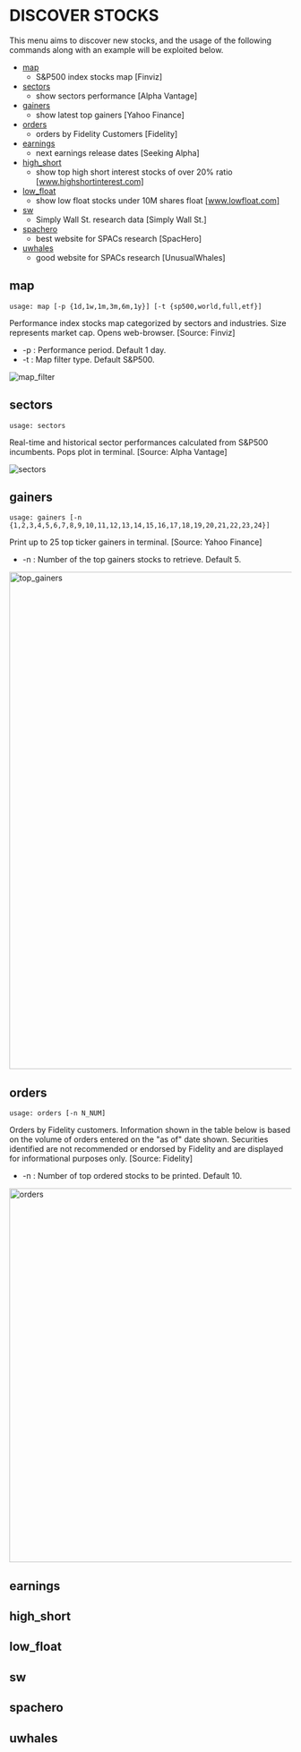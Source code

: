 # DISCOVER STOCKS

This menu aims to discover new stocks, and the usage of the following commands along with an example will be exploited below.

  * [map](#map)    
    - S&P500 index stocks map [Finviz]
  * [sectors](#sectors)       
    - show sectors performance [Alpha Vantage]
  * [gainers](#gainers)
    - show latest top gainers [Yahoo Finance]
  * [orders](#orders)
    - orders by Fidelity Customers [Fidelity]
  * [earnings](#earnings)
    - next earnings release dates [Seeking Alpha]
  * [high_short](#high_short)   
    - show top high short interest stocks of over 20% ratio [www.highshortinterest.com]
  * [low_float](#low_float)
    - show low float stocks under 10M shares float [www.lowfloat.com]
  * [sw](#sw)            
    - Simply Wall St. research data [Simply Wall St.]
  * [spachero](#spachero)
    - best website for SPACs research [SpacHero]
  * [uwhales](#uwhales)
    - good website for SPACs research [UnusualWhales]

## map <a name="map"></a>

```
usage: map [-p {1d,1w,1m,3m,6m,1y}] [-t {sp500,world,full,etf}]
```
Performance index stocks map categorized by sectors and industries. Size represents market cap. Opens web-browser. [Source: Finviz]
  * -p : Performance period. Default 1 day.
  * -t : Map filter type. Default S&P500.

![map_filter](https://user-images.githubusercontent.com/25267873/108570986-032a4800-7307-11eb-8c8d-f62409c11e06.png)


## sectors <a name="sectors"></a>
```
usage: sectors
```
Real-time and historical sector performances calculated from S&P500 incumbents. Pops plot in terminal. [Source: Alpha Vantage]

![sectors](https://user-images.githubusercontent.com/25267873/108572267-d297dd80-7309-11eb-863b-20cfe3012c30.png)


## gainers <a name="gainers"></a>
```
usage: gainers [-n {1,2,3,4,5,6,7,8,9,10,11,12,13,14,15,16,17,18,19,20,21,22,23,24}]
```
Print up to 25 top ticker gainers in terminal. [Source: Yahoo Finance]
  * -n : Number of the top gainers stocks to retrieve. Default 5.

<img width="888" alt="top_gainers" src="https://user-images.githubusercontent.com/25267873/108572677-b9dbf780-730a-11eb-9f6a-73c99e89a4e6.png">

## orders <a name="orders"></a>
```
usage: orders [-n N_NUM]
```
Orders by Fidelity customers. Information shown in the table below is based on the volume of orders entered on the "as of" date shown. Securities identified are not recommended or endorsed by Fidelity and are displayed for informational purposes only. [Source: Fidelity]
  * -n : Number of top ordered stocks to be printed. Default 10.

<img width="668" alt="orders" src="https://user-images.githubusercontent.com/25267873/108573094-bb59ef80-730b-11eb-8b13-f3912718e96d.png">


## earnings <a name="earnings"></a>

## high_short <a name="high_short"></a>

## low_float <a name="low_float"></a>

## sw <a name="sw"></a>

## spachero <a name="spachero"></a>

## uwhales <a name="uwhales"></a>
